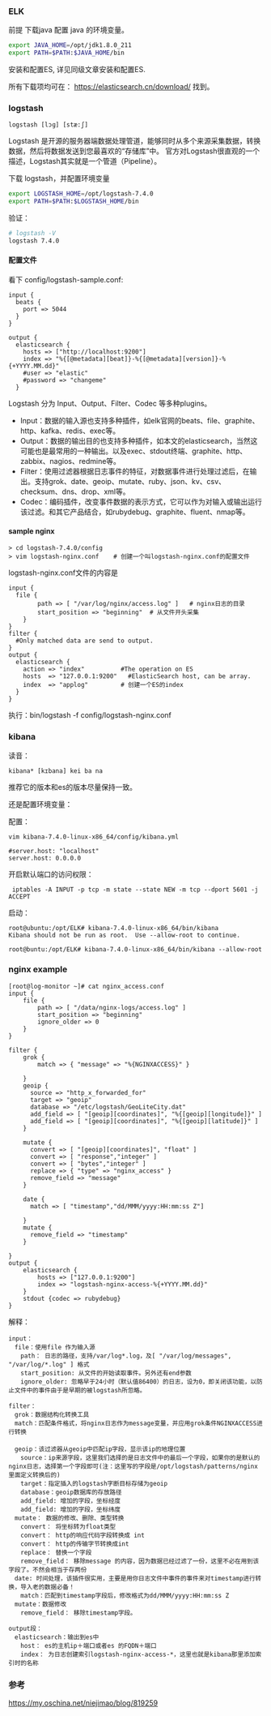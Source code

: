 ### ELK



前提 下载java 配置 java 的环境变量。

```bash
export JAVA_HOME=/opt/jdk1.8.0_211
export PATH=$PATH:$JAVA_HOME/bin
```

安装和配置ES, 详见同级文章安装和配置ES.

所有下载项均可在： https://elasticsearch.cn/download/ 找到。



### logstash

 ` logstash [lɔɡ] [stæ:ʃ] `

Logstash 是开源的服务器端数据处理管道，能够同时从多个来源采集数据，转换数据，然后将数据发送到您最喜欢的“存储库”中。 官方对Logstash很直观的一个描述，Logstash其实就是一个管道（Pipeline）。

下载 logstash，并配置环境变量

```bash
export LOGSTASH_HOME=/opt/logstash-7.4.0
export PATH=$PATH:$LOGSTASH_HOME/bin
```
验证：
```sh
# logstash -V
logstash 7.4.0
```



#### 配置文件

看下 config/logstash-sample.conf:

```
input {
  beats {
    port => 5044
  }
}

output {
  elasticsearch {
    hosts => ["http://localhost:9200"]
    index => "%{[@metadata][beat]}-%{[@metadata][version]}-%{+YYYY.MM.dd}"
    #user => "elastic"
    #password => "changeme"
  }
```

 Logstash 分为 Input、Output、Filter、Codec 等多种plugins。

* Input：数据的输入源也支持多种插件，如elk官网的beats、file、graphite、http、kafka、redis、exec等。
* Output：数据的输出目的也支持多种插件，如本文的elasticsearch，当然这可能也是最常用的一种输出。以及exec、stdout终端、graphite、http、zabbix、nagios、redmine等。
* Filter：使用过滤器根据日志事件的特征，对数据事件进行处理过滤后，在输出。支持grok、date、geoip、mutate、ruby、json、kv、csv、checksum、dns、drop、xml等。
* Codec：编码插件，改变事件数据的表示方式，它可以作为对输入或输出运行该过滤。和其它产品结合，如rubydebug、graphite、fluent、nmap等。



#### sample nginx 

```
> cd logstash-7.4.0/config  
> vim logstash-nginx.conf    # 创建一个叫logstash-nginx.conf的配置文件
```

logstash-nginx.conf文件的内容是

```
input {
  file {
        path => [ "/var/log/nginx/access.log" ]   # nginx日志的目录
        start_position => "beginning"  # 从文件开头采集
    }
}
filter {
  #Only matched data are send to output.
}
output {
  elasticsearch {
    action => "index"          #The operation on ES
    hosts  => "127.0.0.1:9200"   #ElasticSearch host, can be array.
    index  => "applog"         # 创建一个ES的index
  }
}
```

执行：bin/logstash -f config/logstash-nginx.conf



### kibana

读音：

 `kibana* [kɪbana] kei ba na`

推荐它的版本和es的版本尽量保持一致。



还是配置环境变量：



配置：

```
vim kibana-7.4.0-linux-x86_64/config/kibana.yml

#server.host: "localhost"
server.host: 0.0.0.0
```

开启默认端口的访问权限：

` iptables -A INPUT -p tcp -m state --state NEW -m tcp --dport 5601 -j ACCEPT`



启动：

```
root@ubuntu:/opt/ELK# kibana-7.4.0-linux-x86_64/bin/kibana
Kibana should not be run as root.  Use --allow-root to continue.

root@buntu:/opt/ELK# kibana-7.4.0-linux-x86_64/bin/kibana --allow-root
```



### nginx example

```
[root@log-monitor ~]# cat nginx_access.conf
input {
    file {
        path => [ "/data/nginx-logs/access.log" ]
        start_position => "beginning"
        ignore_older => 0
    }
}

filter {
    grok {
        match => { "message" => "%{NGINXACCESS}" }

    }
    geoip {
      source => "http_x_forwarded_for"
      target => "geoip"
      database => "/etc/logstash/GeoLiteCity.dat"
      add_field => [ "[geoip][coordinates]", "%{[geoip][longitude]}" ]
      add_field => [ "[geoip][coordinates]", "%{[geoip][latitude]}" ]
    }

    mutate {
      convert => [ "[geoip][coordinates]", "float" ]
      convert => [ "response","integer" ]
      convert => [ "bytes","integer" ]
      replace => { "type" => "nginx_access" }
      remove_field => "message"
    }

    date {
      match => [ "timestamp","dd/MMM/yyyy:HH:mm:ss Z"]

    }
    mutate {
      remove_field => "timestamp"
    }

}
output {
    elasticsearch {
        hosts => ["127.0.0.1:9200"]
        index => "logstash-nginx-access-%{+YYYY.MM.dd}"
    }
    stdout {codec => rubydebug}
}
```

解释：

```
input：
　file：使用file 作为输入源
　　path： 日志的路径，支持/var/log*.log，及[ "/var/log/messages", "/var/log/*.log" ] 格式
　　start_position: 从文件的开始读取事件。另外还有end参数
　　ignore_older: 忽略早于24小时（默认值86400）的日志，设为0，即关闭该功能，以防止文件中的事件由于是早期的被logstash所忽略。

filter：
　grok：数据结构化转换工具
　match：匹配条件格式，将nginx日志作为message变量，并应用grok条件NGINXACCESS进行转换
　
　geoip：该过滤器从geoip中匹配ip字段，显示该ip的地理位置
　　source：ip来源字段，这里我们选择的是日志文件中的最后一个字段，如果你的是默认的nginx日志，选择第一个字段即可(注：这里写的字段是/opt/logstash/patterns/nginx 里面定义转换后的)
　　target：指定插入的logstash字断目标存储为geoip
　　database：geoip数据库的存放路径
　　add_field: 增加的字段，坐标经度
　　add_field: 增加的字段，坐标纬度
　mutate： 数据的修改、删除、类型转换
　　convert： 将坐标转为float类型
　　convert： http的响应代码字段转换成 int
　　convert： http的传输字节转换成int
　　replace： 替换一个字段
　　remove_field： 移除message 的内容，因为数据已经过滤了一份，这里不必在用到该字段了。不然会相当于存两份
　date: 时间处理，该插件很实用，主要是用你日志文件中事件的事件来对timestamp进行转换，导入老的数据必备！
　　match：匹配到timestamp字段后，修改格式为dd/MMM/yyyy:HH:mm:ss Z
　mutate：数据修改
　　remove_field： 移除timestamp字段。

output段：
　elasticsearch：输出到es中
　　host： es的主机ip＋端口或者es 的FQDN＋端口
　　index： 为日志创建索引logstash-nginx-access-*，这里也就是kibana那里添加索引时的名称
```





### 参考

 https://my.oschina.net/niejimao/blog/819259 